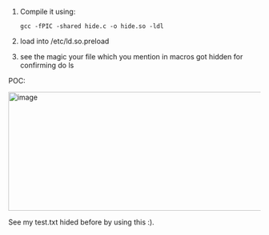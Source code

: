 1. Compile it using:

   ```gcc -fPIC -shared hide.c -o hide.so -ldl```



2. load into /etc/ld.so.preload

3. see the magic your file which you mention in macros got hidden for confirming do ls

POC:

<img width="716" height="237" alt="image" src="https://github.com/user-attachments/assets/330bec3e-fc92-4aa2-8f04-33fe43faefd2" />


See my test.txt hided before by using this :).

